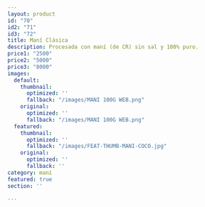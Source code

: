 ```yaml
---
layout: product
id: "70"
id2: "71"
id3: "72"
title: Maní Clásica
description: Procesada con maní (de CR) sin sal y 100% puro.
price1: "2500"
price2: "5000"
price3: "8000"
images:
  default:
    thumbnail:
      optimized: ''
      fallback: "/images/MANI 100G WEB.png"
    original:
      optimized: ''
      fallback: "/images/MANI 100G WEB.png"
  featured:
    thumbnail:
      optimized: ''
      fallback: "/images/FEAT-THUMB-MANI-COCO.jpg"
    original:
      optimized: ''
      fallback: ''
category: maní
featured: true
section: ''

---
```

